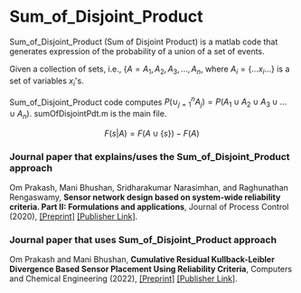 # Sum_of_Disjoint_Product
Sum_of_Disjoint_Product (Sum of Disjoint Product) is a matlab code that generates expression of the probability of a union of a set of events.

Given a collection of sets, i.e., {$A = {{A_1, A_2, A_3, ..., A_n }}$, where $A_i = \{ ... x_i ...\}$ is a set of variables $x_i$'s.

Sum_of_Disjoint_Product code computes $P(\cup_{j=1}^{n} A_j) = P(A_1 \cup A_2 \cup A_3 \cup ... \cup A_n)$. sumOfDisjointPdt.m is the main file.

$$F(s|A) = F(A \cup \{s\}) - F(A)$$

### Journal paper that explains/uses the Sum_of_Disjoint_Product approach
Om Prakash, Mani Bhushan, Sridharakumar Narasimhan, and Raghunathan Rengaswamy, **Sensor network design based on system-wide reliability criteria. Part II: Formulations and applications**, Journal of Process Control (2020), [[Preprint]](https://drive.google.com/file/d/1PqAY6-jARnmjGMOLtWvN_7wooC0dCsOp/view?usp=sharing) [[Publisher Link]](https://doi.org/10.1016/j.jprocont.2020.07.004).


### Journal paper that uses Sum_of_Disjoint_Product approach
Om Prakash and Mani Bhushan, **Cumulative Residual Kullback-Leibler Divergence Based Sensor Placement Using Reliability Criteria**, Computers and Chemical Engineering (2022), [[Preprint]](https://drive.google.com/file/d/1iHvLlWWVrciz0N6byXe2-KmMUldbvSA4/view?usp=sharing) [[Publisher Link]]().
